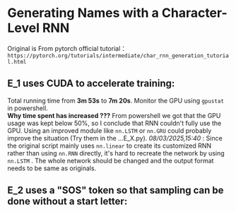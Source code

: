 # Generating Names with a Character-Level RNN
 Original is From pytorch official tutorial：`https://pytorch.org/tutorials/intermediate/char_rnn_generation_tutorial.html`
## E_1 uses CUDA to accelerate training:  
Total running time from **3m 53s** to **7m 20s**. Monitor the GPU using `gpustat` in powershell.  
**Why time spent has increased ???** From powershell we got that the GPU usage was kept below 50%, so I conclude that RNN couldn't fully use the GPU. Using an improved module like `nn.LSTM` or `nn.GRU` could probably improve the situation (Try them in the ...E_X.py). *08/03/2025,15:40* : Since the original script mainly uses `nn.linear` to create its customized RNN rather than using `nn.RNN` directly, it's hard to recreate the network by using `nn.LSTM` . The whole network should be changed and the output format needs to be same as originals. 
## E_2 uses a "SOS" token so that sampling can be done without a start letter:
